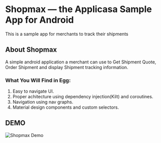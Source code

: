# Shopmax &mdash; the Applicasa Sample App for 	Android

This is a sample app for merchants to track their shipments

## About Shopmax

A simple android application a merchant can use to Get Shipment Quote, Order Shipment and display Shipment tracking
information.

### What You Will Find in Egg:
1. Easy to navigate UI.
2. Proper achitecture using dependency injection(Kilt) and coroutines.
3. Navigation using nav graphs.
4. Material design components and custom selectors.

## DEMO 
![Shopmax Demo](https://drive.google.com/file/d/1LeNmgBo7IIZpQbIkW1J0EMrm-BosEGhZ/view?usp=sharing)

